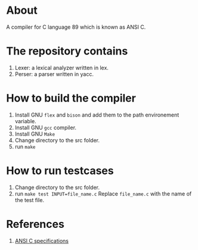 # About

A compiler for C language 89 which is known as ANSI C.

# The repository contains

1. Lexer: a lexical analyzer written in lex.
1. Perser: a parser written in yacc.

# How to build the compiler

1. Install GNU `flex` and `bison` and add them to the path environement variable.
1. Install GNU `gcc` compiler.
1. Install GNU `Make`
1. Change directory to the src folder.
1. run `make`

# How to run testcases

1. Change directory to the src folder.
1. run `make test INPUT=file_name.c` Replace
   `file_name.c` with the name of the test file.

# References

1. <a href="https://www.yodaiken.com/wp-content/uploads/2021/05/ansi-iso-9899-1990-1.pdf"> ANSI C specifications </a>
